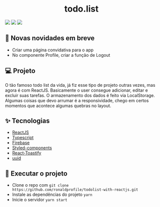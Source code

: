 <h1 align="center">todo.list</h1>

<img src="https://ik.imagekit.io/gczsuhmv3/todolist_reactjs___/Captura_de_tela_2021-09-11_165447_F_XNc6yyjns.png?updatedAt=1631390224306">
<img src="https://ik.imagekit.io/gczsuhmv3/todolist_reactjs___/Captura_de_tela_2021-09-11_165411_dlsIwfwFh.png?updatedAt=1631390234482">
<img src="https://ik.imagekit.io/gczsuhmv3/todolist_reactjs___/Captura_de_tela_2021-09-11_165538_ILUH4mQab.png?updatedAt=1631390242346">


## 🚨 Novas novidades em breve

 - Criar uma página convidativa para o app
 - No componente Profile, criar a função de Logout


## 💻 Projeto

O tão famoso todo list da vida, já fiz esse tipo de projeto outras vezes, mas agora é com ReactJS. Basicamente o user consegue adicionar, editar e excluir suas tarefas. O armazenamento dos dados é feito via LocalStorage. Algumas coisas que devo arrumar é a responsividade, chego em certos momentos que acontece algumas quebras no layout.
## ✨ Tecnologias

- [ReactJS](https://pt-br.reactjs.org/)
- [Typescript](https://www.typescriptlang.org/)
- [Firebase](https://firebase.google.com/)
- [Styled-components](https://styled-components.com/)
- [React-Toastify](https://fkhadra.github.io/react-toastify/introduction)
- [uuid](https://www.npmjs.com/package/uuid)


## 🚀 Executar o projeto

- Clone o repo com `git clone https://github.com/ronaldprofile/todolist-with-reactjs.git`
- Instale as dependências do projeto `yarn`
- Inicie o servidor `yarn start`
